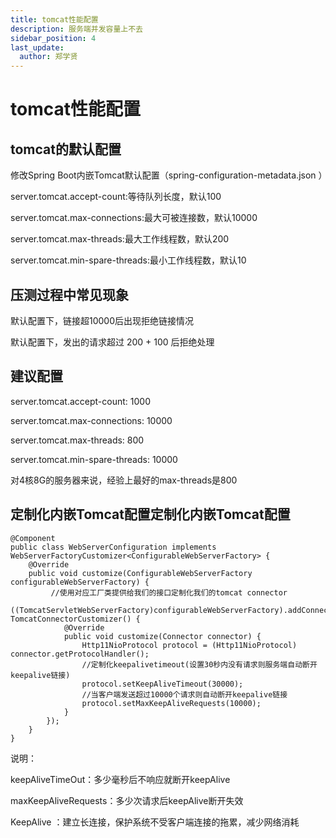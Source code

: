```yaml
---
title: tomcat性能配置
description: 服务端并发容量上不去
sidebar_position: 4
last_update:
  author: 郑学贤
---
```


# tomcat性能配置

## tomcat的默认配置

修改Spring Boot内嵌Tomcat默认配置（spring-configuration-metadata.json ）

server.tomcat.accept-count:等待队列长度，默认100 

server.tomcat.max-connections:最大可被连接数，默认10000 

server.tomcat.max-threads:最大工作线程数，默认200 

server.tomcat.min-spare-threads:最小工作线程数，默认10

## 压测过程中常见现象

默认配置下，链接超10000后出现拒绝链接情况

默认配置下，发出的请求超过 200 + 100 后拒绝处理

## 建议配置

server.tomcat.accept-count: 1000

server.tomcat.max-connections: 10000 

server.tomcat.max-threads: 800

server.tomcat.min-spare-threads: 10000

对4核8G的服务器来说，经验上最好的max-threads是800

## 定制化内嵌Tomcat配置定制化内嵌Tomcat配置

```
@Component
public class WebServerConfiguration implements WebServerFactoryCustomizer<ConfigurableWebServerFactory> {
    @Override
    public void customize(ConfigurableWebServerFactory configurableWebServerFactory) {
         //使用对应工厂类提供给我们的接口定制化我们的tomcat connector
        ((TomcatServletWebServerFactory)configurableWebServerFactory).addConnectorCustomizers(new TomcatConnectorCustomizer() {
            @Override
            public void customize(Connector connector) {
                Http11NioProtocol protocol = (Http11NioProtocol) connector.getProtocolHandler();
                //定制化keepalivetimeout(设置30秒内没有请求则服务端自动断开keepalive链接)
                protocol.setKeepAliveTimeout(30000);
                //当客户端发送超过10000个请求则自动断开keepalive链接
                protocol.setMaxKeepAliveRequests(10000);
            }
        });
    }
}
```

说明：

keepAliveTimeOut：多少毫秒后不响应就断开keepAlive

maxKeepAliveRequests：多少次请求后keepAlive断开失效

KeepAlive ：建立长连接，保护系统不受客户端连接的拖累，减少网络消耗